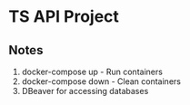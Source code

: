 # TS API Project
## Notes
1. docker-compose up - Run containers
2. docker-compose down - Clean containers
3. DBeaver for accessing databases